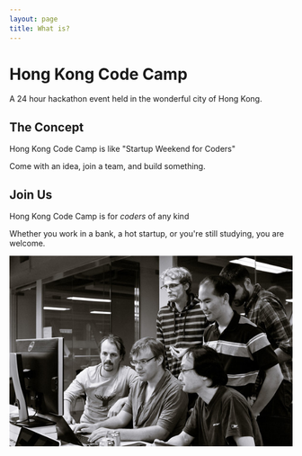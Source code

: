 ```yaml
---
layout: page
title: What is?
---
```


# Hong Kong Code Camp

A 24 hour hackathon event held in the wonderful city of Hong Kong.

## The Concept

Hong Kong Code Camp is like "Startup Weekend for Coders"

Come with an idea, join a team, and build something.

## Join Us

Hong Kong Code Camp is for *coders* of any kind

Whether you work in a bank, a hot startup, or you're still studying, you are welcome.

![Working together](images/cc01/L1023991-M.jpg)
